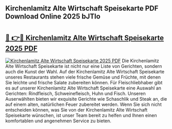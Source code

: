 ## Kirchenlamitz Alte Wirtschaft Speisekarte PDF Download Online 2025 bJTlo

# <h2><a href="http://gc8etnj.nevu.top/?p=Kirchenlamitz+Alte+Wirtschaft+Speisekarte">🔗 👉🔴 Kirchenlamitz Alte Wirtschaft Speisekarte 2025 PDF</a></h2>

[![Kirchenlamitz Alte Wirtschaft Speisekarte 2025 PDF](https://i.imgur.com/dBaPXMq.png)](http://gc8etnj.nevu.top/?p=Kirchenlamitz+Alte+Wirtschaft+Speisekarte)
Die Kirchenlamitz Alte Wirtschaft Speisekarte ist nicht nur eine Liste von Gerichten, sondern auch die Kunst der Wahl. Auf der Kirchenlamitz Alte Wirtschaft Speisekarte unseres Restaurants stehen viele frische Gemüse und Früchte, mit denen Sie leichte und frische Salate zubereiten können. Für Fleischliebhaber gibt es auf unserer Kirchenlamitz Alte Wirtschaft Speisekarte eine Auswahl an Gerichten: Rindfleisch, Schweinefleisch, Huhn und Fisch. Unseren Auserwählten bieten wir exquisite Gerichte wie Schaschlik und Steak an, die auf einem alten, natürlichen Feuer zubereitet werden. Wenn Sie sich nicht entscheiden können, was Sie von der Kirchenlamitz Alte Wirtschaft Speisekarte wünschen, ist unser Team bereit zu helfen und Ihnen einen komfortablen und angenehmen Service zu bieten.
